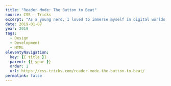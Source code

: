 ```yaml
---
title: "Reader Mode: The Button to Beat"
source: CSS - Tricks
excerpt: "As a young nerd, I loved to immerse myself in digital worlds, learning the ins and outs of the rules someone else had created for me (intentionally or not). But the older and crankier I get, the more I find myself losing patience when navigating these 'delightful' experiences"
date: 2019-01-07
year: 2019
tags:
  - Design
  - Development
  - HTML
eleventyNavigation:
  key: {{ title }}
  parent: {{ year }}
  order: 1
  url: https://css-tricks.com/reader-mode-the-button-to-beat/
permalink: false
---
```

